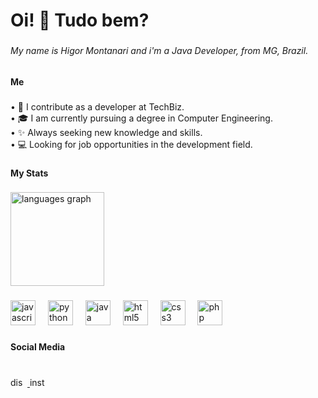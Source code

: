 <h1 align="left">Oi! 👋 Tudo bem?</h1>

###

<h6 align="left">My name is Higor Montanari and i'm a Java Developer, from MG, Brazil.</h6>

###

<h4 align="left">Me</h4>

###

<p align="left">• 🔭  I contribute as a developer at TechBiz.<br>• 🎓  I am currently pursuing a degree in Computer Engineering.<br>• ✨ Always seeking new knowledge and skills.<br>• 💻 Looking for job opportunities in the development field.</p>

###

<h4 align="left">My Stats</h4>

###

<div align="left">
  <img src="https://github-readme-stats.vercel.app/api/top-langs?username=AdrianGKS&locale=en&hide_title=false&layout=compact&card_width=320&langs_count=5&theme=gruvbox_light&hide_border=false&order=2" height="150" alt="languages graph"  />
</div>

###

<div align="left">
  <img src="https://cdn.jsdelivr.net/gh/devicons/devicon/icons/javascript/javascript-original.svg" height="40" alt="javascript logo"  />
  <img width="12" />
  <img src="https://cdn.jsdelivr.net/gh/devicons/devicon/icons/python/python-original.svg" height="40" alt="python logo"  />
  <img width="12" />
  <img src="https://cdn.jsdelivr.net/gh/devicons/devicon/icons/java/java-original.svg" height="40" alt="java logo"  />
  <img width="12" />
  <img src="https://cdn.jsdelivr.net/gh/devicons/devicon/icons/html5/html5-original.svg" height="40" alt="html5 logo"  />
  <img width="12" />
  <img src="https://cdn.jsdelivr.net/gh/devicons/devicon/icons/css3/css3-original.svg" height="40" alt="css3 logo"  />
  <img width="12" />
  <img src="https://cdn.jsdelivr.net/gh/devicons/devicon/icons/php/php-original.svg" height="40" alt="php logo"  />
</div>

###

<h4 align="left">Social Media</h4>

###

<br clear="both">

<div align="left">
  <a href="Montanari" target="_blank">
    <img src="https://raw.githubusercontent.com/maurodesouza/profile-readme-generator/master/src/assets/icons/social/discord/default.svg" width="27" height="15" alt="discord logo"  />
  </a>
  <a href="https://www.instagram.com/montanarii_v/" target="_blank">
    <img src="https://raw.githubusercontent.com/maurodesouza/profile-readme-generator/master/src/assets/icons/social/instagram/default.svg" width="27" height="15" alt="instagram logo"  />
  </a>
</div>

###
